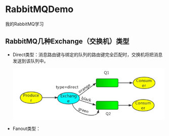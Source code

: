 # RabbitMQDemo
我的RabbitMQ学习

## RabbitMQ几种Exchange（交换机）类型

- Direct类型：消息路由键与绑定的队列的路由键完全匹配时，交换机将把消息发送到该队列中。

  ![Direct](https://raw.githubusercontent.com/gkaigk1987/RabbitMQDemo/master/Pic/180527_7h1b1g7d1ajle2ablh7gk71dd3lca_707x241.jpg)

- Fanout类型：

